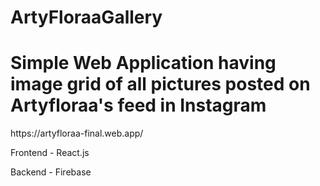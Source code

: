 # ArtyFloraaGallery
<h1>Simple Web Application having image grid of all pictures posted on Artyfloraa's feed in Instagram </h1>
<p>https://artyfloraa-final.web.app/</p>
<p>Frontend - React.js </p>
<p>Backend - Firebase </p>
